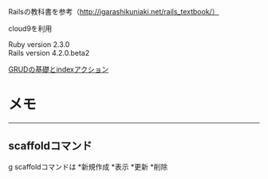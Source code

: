 Railsの教科書を参考（http://igarashikuniaki.net/rails_textbook/）

cloud9を利用


Ruby version 2.3.0  
Rails version 4.2.0.beta2  


[GRUDの基礎とindexアクション](http://igarashikuniaki.net/rails_textbook/crud.html)


# メモ


---

## scaffoldコマンド

g scaffoldコマンドは
*新規作成
*表示
*更新
*削除
